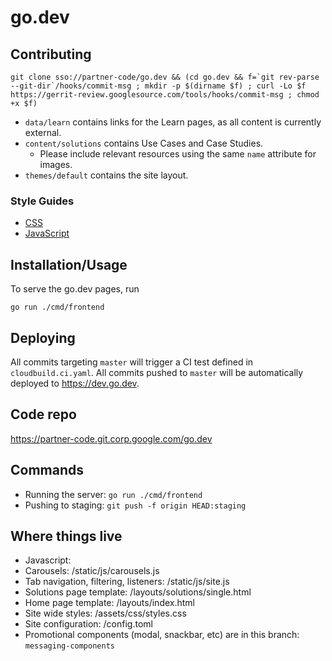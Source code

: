 # go.dev

## Contributing

```
git clone sso://partner-code/go.dev && (cd go.dev && f=`git rev-parse --git-dir`/hooks/commit-msg ; mkdir -p $(dirname $f) ; curl -Lo $f https://gerrit-review.googlesource.com/tools/hooks/commit-msg ; chmod +x $f)
```

- `data/learn` contains links for the Learn pages, as all content is currently external.
- `content/solutions` contains Use Cases and Case Studies.
  - Please include relevant resources using the same `name` attribute for images.
- `themes/default` contains the site layout.

### Style Guides

- [CSS](https://golang.org/wiki/CSSStyleGuide)
- [JavaScript](https://google.github.io/styleguide/jsguide.html)

## Installation/Usage

To serve the go.dev pages, run

	go run ./cmd/frontend

## Deploying

All commits targeting `master` will trigger a CI test defined in `cloudbuild.ci.yaml`.
All commits pushed to `master` will be automatically deployed to https://dev.go.dev.

## Code repo

https://partner-code.git.corp.google.com/go.dev

## Commands

- Running the server: `go run ./cmd/frontend`
- Pushing to staging: `git push -f origin HEAD:staging`

## Where things live

- Javascript:
- Carousels: /static/js/carousels.js
- Tab navigation, filtering, listeners: /static/js/site.js
- Solutions page template: /layouts/solutions/single.html
- Home page template: /layouts/index.html
- Site wide styles: /assets/css/styles.css
- Site configuration: /config.toml
- Promotional components (modal, snackbar, etc) are in this branch: `messaging-components`
